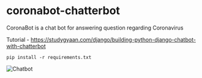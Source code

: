 # coronabot-chatterbot
CoronaBot is a chat bot for answering question regarding Coronavirus

Tutorial - https://studygyaan.com/django/building-python-django-chatbot-with-chatterbot

`pip install -r requirements.txt`

![Chatbot](https://studygyaan.com/wp-content/uploads/2020/03/Chatbot-in-Python.png?style=centerme)
